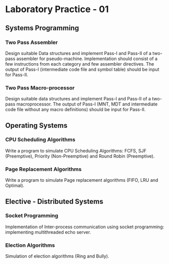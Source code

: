 # Laboratory Practice - 01

## Systems Programming

### Two Pass Assembler
Design suitable Data structures and implement Pass-I and Pass-II of a two-pass assembler for
pseudo-machine. Implementation should consist of a few instructions from each category and
few assembler directives. The output of Pass-I (intermediate code file and symbol table) should
be input for Pass-II.

### Two Pass Macro-processor
Design suitable data structures and implement Pass-I and Pass-II of a two-pass macroprocessor. The output of Pass-I (MNT, MDT and intermediate code file without any macro definitions) should be input for Pass-II.

## Operating Systems

### CPU Scheduling Algorithms
Write a program to simulate CPU Scheduling Algorithms: FCFS, SJF (Preemptive), Priority
(Non-Preemptive) and Round Robin (Preemptive).

### Page Replacement Algorithms
Write a program to simulate Page replacement algorithms (FIFO, LRU and Optimal).

## Elective - Distributed Systems

### Socket Programming
Implementation of Inter-process communication using socket programming: implementing
multithreaded echo server.

### Election Algorithms
Simulation of election algorithms (Ring and Bully).

